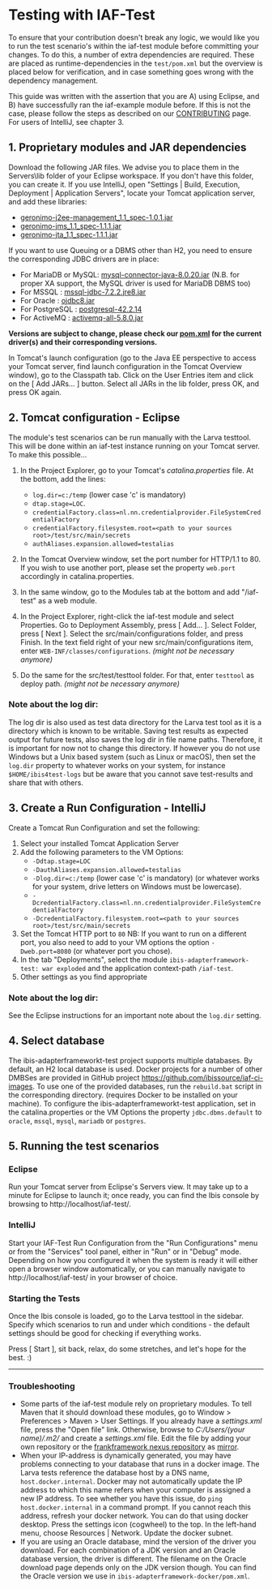# Testing with IAF-Test

To ensure that your contribution doesn't break any logic, we would like you to run the test scenario's within the iaf-test module before committing your changes. To do this, a number of extra dependencies are required. These are placed as runtime-dependencies in the `test/pom.xml` but the overview is placed below for verification, and in case something goes wrong with the dependency management.

This guide was written with the assertion that you are A) using Eclipse, and B) have successfully ran the iaf-example module before. If this is not the case, please follow the steps as described on our [CONTRIBUTING](https://github.com/ibissource/iaf/blob/master/CONTRIBUTING.md#developing-with-eclipse) page. For users of IntelliJ, see chapter 3.

## 1. Proprietary modules and JAR dependencies

Download the following JAR files. We advise you to place them in the Servers\lib folder of your Eclipse workspace. If you don't have this folder, you can create it.
If you use IntelliJ, open "Settings | Build, Execution, Deployment | Application Servers", locate your Tomcat application server, and add these libraries:
* [geronimo-j2ee-management\_1.1_spec-1.0.1.jar](https://mvnrepository.com/artifact/org.apache.geronimo.specs/geronimo-j2ee-management_1.1_spec/1.0.1)
* [geronimo-jms\_1.1_spec-1.1.1.jar](https://mvnrepository.com/artifact/org.apache.geronimo.specs/geronimo-jms_1.1_spec/1.1.1)
* [geronimo-jta\_1.1_spec-1.1.1.jar](https://mvnrepository.com/artifact/org.apache.geronimo.specs/geronimo-jta_1.1_spec/1.1.1)

If you want to use Queuing or a DBMS other than H2, you need to ensure the corresponding JDBC drivers are in place:
* For MariaDB or MySQL: [mysql-connector-java-8.0.20.jar](https://dev.mysql.com/downloads/connector/j/) (N.B. for proper XA support, the MySQL driver is used for MariaDB DBMS too)
* For MSSQL           : [mssql-jdbc-7.2.2.jre8.jar](https://docs.microsoft.com/en-us/sql/connect/jdbc/download-microsoft-jdbc-driver-for-sql-server)
* For Oracle          : [ojdbc8.jar](https://www.oracle.com/database/technologies/appdev/jdbc-ucp-183-downloads.html)
* For PostgreSQL      : [postgresql-42.2.14](https://jdbc.postgresql.org/download/postgresql-42.2.14.jar)
* For ActiveMQ        : [activemq-all-5.8.0.jar](https://mvnrepository.com/artifact/org.apache.activemq/activemq-core/5.8.0)

**Versions are subject to change, please check our [pom.xml](https://github.com/ibissource/iaf/blob/master/pom.xml) for the current driver(s) and their corresponding versions.**

In Tomcat's launch configuration (go to the Java EE perspective to access your Tomcat server, find launch configuration in the Tomcat Overview window), go to the Classpath tab. Click on the User Entries item and click on the [ Add JARs... ] button. Select all JARs in the lib folder, press OK, and press OK again.

## 2. Tomcat configuration - Eclipse

The module's test scenarios can be run manually with the Larva testtool. This will be done within an iaf-test instance running on your Tomcat server. To make this possible...

1. In the Project Explorer, go to your Tomcat's _catalina.properties_ file. At the bottom, add the lines:

   - `log.dir=c:/temp` (lower case 'c' is mandatory)
   - `dtap.stage=LOC`.
   - `credentialFactory.class=nl.nn.credentialprovider.FileSystemCredentialFactory`
   - `credentialFactory.filesystem.root=<path to your sources root>/test/src/main/secrets`
   - `authAliases.expansion.allowed=testalias`
2. In the Tomcat Overview window, set the port number for HTTP/1.1 to 80. If you wish to use another port, please set the property `web.port` accordingly in catalina.properties.
3. In the same window, go to the Modules tab at the bottom and add "/iaf-test" as a web module.
4. In the Project Explorer, right-click the iaf-test module and select Properties. Go to Deployment Assembly, press [ Add... ]. Select Folder, press [ Next ]. Select the src/main/configurations folder, and press Finish. In the text field right of your new src/main/configurations item, enter `WEB-INF/classes/configurations`. _(might not be necessary anymore)_
5. Do the same for the src/test/testtool folder. For that, enter `testtool` as deploy path. _(might not be necessary anymore)_

### Note about the log dir:
The log dir is also used as test data directory for the Larva test tool as it is a directory which is known to be writable.
Saving test results as expected output for future tests, also saves the log dir in file name paths. Therefore, it is important
for now not to change this directory.
If however you do not use Windows but a Unix based system (such as Linux or macOS), then set the `log.dir` property to whatever works
on your system, for instance `$HOME/ibis4test-logs` but be aware that you cannot save test-results and share that with others.

## 3. Create a Run Configuration - IntelliJ

Create a Tomcat Run Configuration and set the following:
1. Select your installed Tomcat Application Server
2. Add the following parameters to the VM Options:
   - `-Ddtap.stage=LOC`
   - `-DauthAliases.expansion.allowed=testalias`
   - `-Dlog.dir=c:/temp` (lower case 'c' is mandatory) (or whatever works for your system, drive letters on Windows must be lowercase).
   - `-DcredentialFactory.class=nl.nn.credentialprovider.FileSystemCredentialFactory`
   - `-DcredentialFactory.filesystem.root=<path to your sources root>/test/src/main/secrets`
3. Set the Tomcat HTTP port to `80`
NB: If you want to run on a different port, you also need to add to your VM options the option `-Dweb.port=8080` (or whatever port you chose).
4. In the tab "Deployments", select the module `ibis-adapterframework-test: war exploded` and the application context-path `/iaf-test`.
5. Other settings as you find appropriate

### Note about the log dir:
See the Eclipse instructions for an important note about the `log.dir` setting.

## 4. Select database

The ibis-adapterframeworkt-test project supports multiple databases. By default, an H2 local database is used.
Docker projects for a number of other DMBSes are provided in GitHub project https://github.com/ibissource/iaf-ci-images. To use one of the provided databases, run the `rebuild.bat` script in the corresponding directory. (requires Docker to be installed on your machine). To configure the ibis-adapterframeworkt-test application, set in the catalina.properties or the VM Options the property `jdbc.dbms.default` to `oracle`, `mssql`, `mysql`, `mariadb` or `postgres`.

## 5. Running the test scenarios

### Eclipse
Run your Tomcat server from Eclipse's Servers view. It may take up to a minute for Eclipse to launch it; once ready, you can find the Ibis console by browsing to http://localhost/iaf-test/.

### IntelliJ
Start your IAF-Test Run Configuration from the "Run Configurations" menu or from the "Services" tool panel, either in "Run" or in "Debug" mode.
Depending on how you configured it when the system is ready it will either open a browser window automatically, or you can manually navigate to http://localhost/iaf-test/ in your browser of choice.

### Starting the Tests
Once the Ibis console is loaded, go to the Larva testtool in the sidebar. Specify which scenarios to run and under which conditions - the default settings should be good for checking if everything works.

Press [ Start ], sit back, relax, do some stretches, and let's hope for the best. :)

---

### Troubleshooting

* Some parts of the iaf-test module rely on proprietary modules. To tell Maven that it should download these modules, go to Window > Preferences > Maven > User Settings. If you already have a _settings.xml_ file, press the "Open file" link. Otherwise, browse to _C:/Users/(your name)/.m2/_ and create a _settings.xml_ file. Edit the file by adding your own repository or the [frankframework nexus repository](https://nexus.frankframework.org/content/groups/private/) as [mirror](https://maven.apache.org/guides/mini/guide-mirror-settings.html).
* When your IP-address is dynamically generated, you may have problems connecting to your database that runs in a docker image. The Larva tests reference the database host by a DNS name, `host.docker.internal`. Docker may not automatically update the IP address to which this name refers when your computer is assigned a new IP address. To see whether you have this issue, do `ping host.docker.internal` in a command prompt. If you cannot reach this address, refresh your docker network. You can do that using docker desktop. Press the settings icon (cogwheel) to the top. In the left-hand menu, choose Resources | Network. Update the docker subnet.
* If you are using an Oracle database, mind the version of the driver you download. For each combination of a JDK version and an Oracle database version, the driver is different. The filename on the Oracle download page depends only on the JDK version though. You can find the Oracle version we use in `ibis-adapterframework-docker/pom.xml`.
